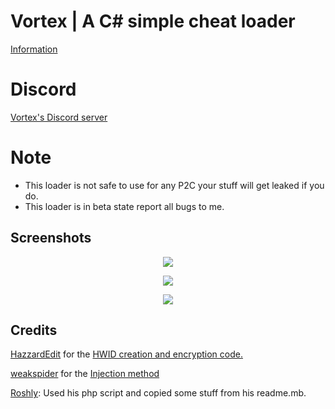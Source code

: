 # Vortex | A C# simple cheat loader
[Information](https://github.com/Kanepu/Vortex-loader/wiki)

# Discord
[Vortex's Discord server](https://discord.gg/9ntPfFC)

# Note
- This loader is not safe to use for any P2C your stuff will get leaked if you do.
- This loader is in beta state report all bugs to me.

## Screenshots

<p align="center">
 <img src="https://i.gyazo.com/8e74ddbf4ae4bde1c9fae5052baaa263.png">
</p>

<p align="center">
 <img src="https://i.gyazo.com/8c2cda7b2a1a28a89718d83dc32e6f9d.png">
</p>

<p align="center">
 <img src="https://i.gyazo.com/7e678d045ea146f1bc27f52275ba93b4.png">
</p>

## Credits

[HazzardEdit](https://www.youtube.com/channel/UCG0LukbgMa6vJkA_JJ4Jepg) for the [HWID creation and encryption code.](https://www.youtube.com/watch?v=M1-pAqPqJcw)

[weakspider](https://www.unknowncheats.me/forum/members/172964.html) for the [Injection method](https://www.unknowncheats.me/forum/c-/213037-x86-manual-map-injection.html)

[Roshly](https://github.com/Roshly): Used his php script and copied some stuff from his readme.mb.
